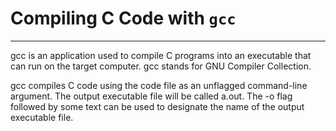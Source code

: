 # Compiling C Code with `gcc`
---

gcc is an application used to compile C programs into an executable that
can run on the target computer.
gcc stands for GNU Compiler Collection.

gcc compiles C code using the code file as an unflagged command-line argument. 
The output executable file will be called a.out. 
The -o flag followed by some text can be used to designate the name of the output executable file.
